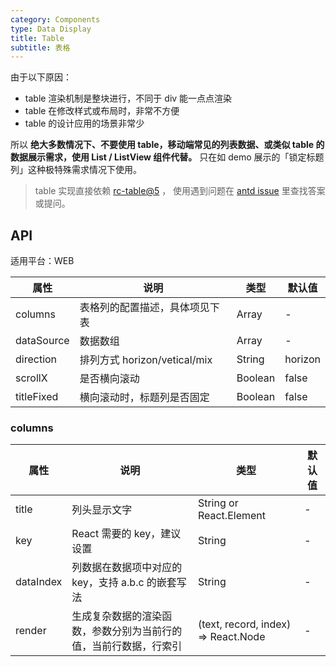 ```yaml
---
category: Components
type: Data Display
title: Table
subtitle: 表格
---
```


由于以下原因：

- table 渲染机制是整块进行，不同于 div 能一点点渲染
- table 在修改样式或布局时，非常不方便
- table 的设计应用的场景非常少

所以 **绝大多数情况下、不要使用 table，移动端常见的列表数据、或类似 table 的数据展示需求，使用 List / ListView 组件代替。**
只在如 demo 展示的「锁定标题列」这种极特殊需求情况下使用。

> table 实现直接依赖 [rc-table@5](https://github.com/react-component/table) ，
使用遇到问题在 [antd issue](https://github.com/ant-design/ant-design/issues) 里查找答案或提问。

## API

适用平台：WEB

属性 | 说明 | 类型 | 默认值
----|-----|------|------
| columns     | 表格列的配置描述，具体项见下表       | Array   |    -       |
| dataSource  | 数据数组	 | Array   |  -   |
| direction   | 排列方式 horizon/vetical/mix        | String | horizon   |
| scrollX     | 是否横向滚动    |  Boolean   |    false    |
| titleFixed  | 横向滚动时，标题列是否固定   | Boolean   | false      |

### columns

属性 | 说明 | 类型 | 默认值
----|-----|------|------
| title  | 列头显示文字    | String or React.Element  |  -  |
| key | React 需要的 key，建议设置	 | String   |  -  |
| dataIndex   | 列数据在数据项中对应的 key，支持 a.b.c 的嵌套写法  | String | - |
| render | 生成复杂数据的渲染函数，参数分别为当前行的值，当前行数据，行索引  | (text, record, index) => React.Node | - |
